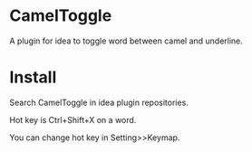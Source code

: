 # CamelToggle

A plugin for idea to toggle word between camel and underline.

# Install

Search CamelToggle in idea plugin repositories.

Hot key is Ctrl+Shift+X on a word.

You can change hot key in Setting>>Keymap.

